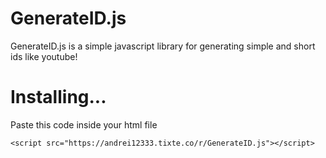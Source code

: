 # GenerateID.js
GenerateID.js is a simple javascript library for generating simple and short ids like youtube!

# Installing...
Paste this code inside your html file
```
<script src="https://andrei12333.tixte.co/r/GenerateID.js"></script>
```
